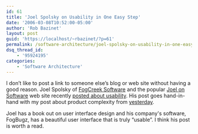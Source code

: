 ```yaml
---
id: 61
title: 'Joel Spolsky on Usability in One Easy Step'
date: '2006-03-08T10:52:00-05:00'
author: 'Rob Bazinet'
layout: post
guid: 'https://localhost/~rbazinet/?p=61'
permalink: /software-architecture/joel-spolsky-on-usability-in-one-easy-step/
dsq_thread_id:
    - '95924195'
categories:
    - 'Software Architecture'
---
```


I don’t like to post a link to someone else’s blog or web site without having a good reason. Joel Spolsky of [FogCreek Software](https://www.fogcreek.com/) and the popular [Joel on Software](https://www.joelonsoftware.com/) web site recently [posted about usability](https://www.joelonsoftware.com/design/1stDraft/03.html). His post goes hand-in-hand with my post about product complexity from [yesterday](https://rbazinet.wordpress.com/2006/03/07/complexity-causes-50-of-product-returns/).

Joel has a book out on user interface design and his company's software, FogBugz, has a beautiful user interface that is truly “usable”. I think his post is worth a read.